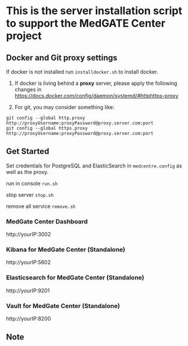 # This is the server installation script to support the MedGATE Center project

## Docker and Git proxy settings 

If docker is not installed run `installdocker.sh` to install docker.

1. If docker is living behind a **proxy** server, please apply the following changes in https://docs.docker.com/config/daemon/systemd/#httphttps-proxy 

2. For git, you may consider something like:
```
git config --global http.proxy http://proxyUsername:proxyPassword@proxy.server.com:port
git config --global https.proxy http://proxyUsername:proxyPassword@proxy.server.com:port
```

## Get Started

Set credentials for PostgreSQL and ElasticSearch in `medcentre.config` as well as the proxy.

run in console `run.sh`

stop server `stop.sh`

remove all service `remove.sh`

### MedGate Center Dashboard

http://yourIP:3002

### Kibana for MedGate Center (Standalone)

http://yourIP:5602

### Elasticsearch for MedGate Center (Standalone)

http://yourIP:9201

### Vault for MedGate Center (Standalone)

http://yourIP:8200

## Note

